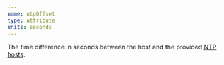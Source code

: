 ```yaml
---
name: ntpOffset
type: attribute
units: seconds
---
```


The time difference in seconds between the host and the provided [NTP hosts](/docs/infrastructure/install-infrastructure-agent/configuration/infrastructure-agent-configuration-settings#ntp-metrics).

